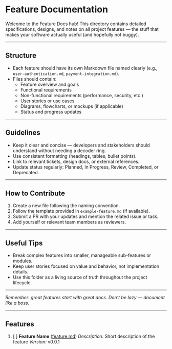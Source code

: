 <!--
START OF: docs/feat/README.md
Purpose: To provide an overview of feature documentation, standards, and guidelines for consistent feature tracking and development.
Update Frequency: Update whenever new features are added or existing feature documentation is updated.
Location: docs/feat/README.md
-->

# Feature Documentation

Welcome to the Feature Docs hub! This directory contains detailed specifications, designs, and notes on all project features — the stuff that makes your software actually useful (and hopefully not buggy).

---

## Structure

- Each feature should have its own Markdown file named clearly (e.g., `user-authentication.md`, `payment-integration.md`).
- Files should contain:
  - Feature overview and goals
  - Functional requirements
  - Non-functional requirements (performance, security, etc.)
  - User stories or use cases
  - Diagrams, flowcharts, or mockups (if applicable)
  - Status and progress updates

---

## Guidelines

- Keep it clear and concise — developers and stakeholders should understand without needing a decoder ring.
- Use consistent formatting (headings, tables, bullet points).
- Link to relevant tickets, design docs, or external references.
- Update status regularly: Planned, In Progress, Review, Completed, or Deprecated.

---

## How to Contribute

1. Create a new file following the naming convention.
2. Follow the template provided in `example-feature.md` (if available).
3. Submit a PR with your updates and mention the related issue or task.
4. Add yourself or relevant team members as reviewers.

---

## Useful Tips

- Break complex features into smaller, manageable sub-features or modules.
- Keep user stories focused on value and behavior, not implementation details.
- Use this folder as a living source of truth throughout the project lifecycle.

---

*Remember: great features start with great docs. Don’t be lazy — document like a boss.*

---

## Features

1. [ ] **Feature Name** ([feature.md](feature.md))
   _Description:_ Short description of the feature
   _Version:_ v0.0.1

<!-- END OF: docs/feat/README.md -->

